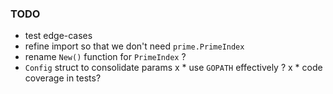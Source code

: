 
### TODO

* test edge-cases
* refine import so that we don't need `prime.PrimeIndex`
* rename `New()` function for `PrimeIndex` ?
* `Config` struct to consolidate params
x * use `GOPATH` effectively ?
x * code coverage in tests?

